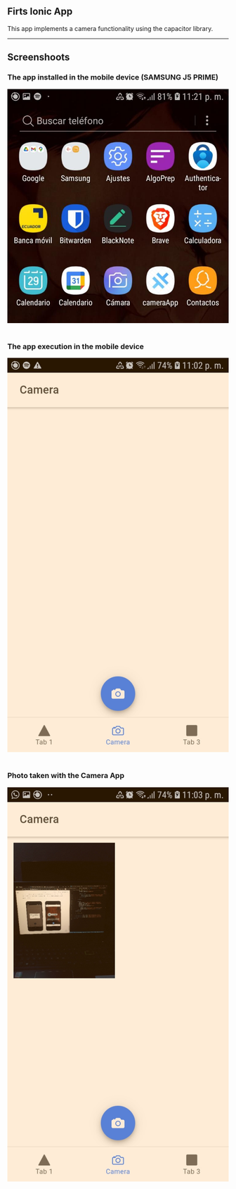 ## Firts Ionic App
This app implements a camera functionality using the capacitor library.  
<hr>

## Screenshoots
### The app installed in the mobile device (SAMSUNG J5 PRIME)
![App installed in the mobile](./public/images/mobile3.jpeg)  
<br>

### The app execution in the mobile device
![Camera App Execution](./public/images/mobile2.jpeg)  
<br>

### Photo taken with the Camera App
![Photo Taken](./public/images/mobile.jpeg)  
<br>